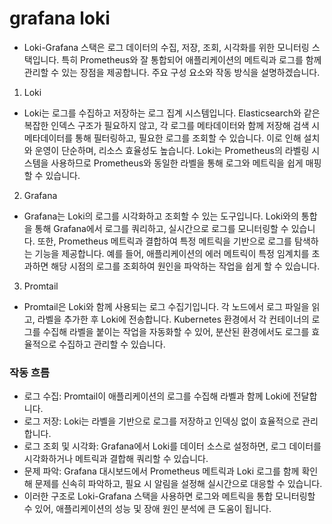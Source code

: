 # grafana loki
- Loki-Grafana 스택은 로그 데이터의 수집, 저장, 조회, 시각화를 위한 모니터링 스택입니다. 특히 Prometheus와 잘 통합되어 애플리케이션의 메트릭과 로그를 함께 관리할 수 있는 장점을 제공합니다. 주요 구성 요소와 작동 방식을 설명하겠습니다.

1. Loki
- Loki는 로그를 수집하고 저장하는 로그 집계 시스템입니다. Elasticsearch와 같은 복잡한 인덱스 구조가 필요하지 않고, 각 로그를 메타데이터와 함께 저장해 검색 시 메타데이터를 통해 필터링하고, 필요한 로그를 조회할 수 있습니다. 이로 인해 설치와 운영이 단순하며, 리소스 효율성도 높습니다. Loki는 Prometheus의 라벨링 시스템을 사용하므로 Prometheus와 동일한 라벨을 통해 로그와 메트릭을 쉽게 매핑할 수 있습니다.

2. Grafana
- Grafana는 Loki의 로그를 시각화하고 조회할 수 있는 도구입니다. Loki와의 통합을 통해 Grafana에서 로그를 쿼리하고, 실시간으로 로그를 모니터링할 수 있습니다. 또한, Prometheus 메트릭과 결합하여 특정 메트릭을 기반으로 로그를 탐색하는 기능을 제공합니다. 예를 들어, 애플리케이션의 에러 메트릭이 특정 임계치를 초과하면 해당 시점의 로그를 조회하여 원인을 파악하는 작업을 쉽게 할 수 있습니다.

3. Promtail
- Promtail은 Loki와 함께 사용되는 로그 수집기입니다. 각 노드에서 로그 파일을 읽고, 라벨을 추가한 후 Loki에 전송합니다. Kubernetes 환경에서 각 컨테이너의 로그를 수집해 라벨을 붙이는 작업을 자동화할 수 있어, 분산된 환경에서도 로그를 효율적으로 수집하고 관리할 수 있습니다.

### 작동 흐름
- 로그 수집: Promtail이 애플리케이션의 로그를 수집해 라벨과 함께 Loki에 전달합니다.
- 로그 저장: Loki는 라벨을 기반으로 로그를 저장하고 인덱싱 없이 효율적으로 관리합니다.
- 로그 조회 및 시각화: Grafana에서 Loki를 데이터 소스로 설정하면, 로그 데이터를 시각화하거나 메트릭과 결합해 쿼리할 수 있습니다.
- 문제 파악: Grafana 대시보드에서 Prometheus 메트릭과 Loki 로그를 함께 확인해 문제를 신속히 파악하고, 필요 시 알림을 설정해 실시간으로 대응할 수 있습니다.
- 이러한 구조로 Loki-Grafana 스택을 사용하면 로그와 메트릭을 통합 모니터링할 수 있어, 애플리케이션의 성능 및 장애 원인 분석에 큰 도움이 됩니다.

